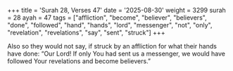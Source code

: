 +++
title = 'Surah 28, Verses 47'
date = '2025-08-30'
weight = 3299
surah = 28
ayah = 47
tags = ["affliction", "become", "believer", "believers", "done", "followed", "hand", "hands", "lord", "messenger", "not", "only", "revelation", "revelations", "say", "sent", "struck"]
+++

Also so they would not say, if struck by an affliction for what their hands have done: “Our Lord! If only You had sent us a messenger, we would have followed Your revelations and become believers.”